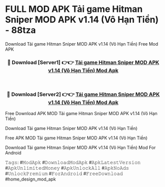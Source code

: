 # FULL MOD APK Tải game Hitman Sniper MOD APK v1.14 (Vô Hạn Tiền) - 88tza
Download Tải game Hitman Sniper MOD APK v1.14 (Vô Hạn Tiền) Free Mod APK

<div align="center">
<h3>🔴 Download [Server1] 👉👉 <a href="https://apk-comot.site?title=Tải_game_Hitman_Sniper_MOD_APK_v1.14_(Vô_Hạn_Tiền)">Tải game Hitman Sniper MOD APK v1.14 (Vô Hạn Tiền) Mod Apk</a></h3><br>

<h3>🔴 Download [Server2] 👉👉 <a href="https://apk-comot.site?title=Tải_game_Hitman_Sniper_MOD_APK_v1.14_(Vô_Hạn_Tiền)">Tải game Hitman Sniper MOD APK v1.14 (Vô Hạn Tiền) Mod Apk</a></h3>
</div>


Free Download APK MOD Tải game Hitman Sniper MOD APK v1.14 (Vô Hạn Tiền)

Download Tải game Hitman Sniper MOD APK v1.14 (Vô Hạn Tiền) 

Free APK MOD Tải game Hitman Sniper MOD APK v1.14 (Vô Hạn Tiền) 

Download Tải game Hitman Sniper MOD APK v1.14 (Vô Hạn Tiền) Mod For Android

𝚃𝚊𝚐𝚜: #𝙼𝚘𝚍𝙰𝚙𝚔 #𝙳𝚘𝚠𝚗𝚕𝚘𝚊𝚍𝙼𝚘𝚍𝙰𝚙𝚔 #𝙰𝚙𝚔𝙻𝚊𝚝𝚎𝚜𝚝𝚅𝚎𝚛𝚜𝚒𝚘𝚗 #𝙰𝚙𝚔𝚄𝚗𝚕𝚒𝚖𝚒𝚝𝚎𝚍𝙼𝚘𝚗𝚎𝚢 #𝙰𝚙𝚔𝚄𝚗𝚕𝚘𝚌𝚔𝙰𝚕𝚕 #𝙰𝚙𝚔𝙽𝚘𝙰𝚍𝚜 #𝚄𝚗𝚕𝚘𝚌𝚔𝙿𝚛𝚎𝚖𝚒𝚞𝚖 #𝙵𝚘𝚛𝙰𝚗𝚍𝚛𝚘𝚒𝚍 #𝙵𝚛𝚎𝚎𝙳𝚘𝚠𝚗𝚕𝚘𝚊𝚍 #home_design_mod_apk